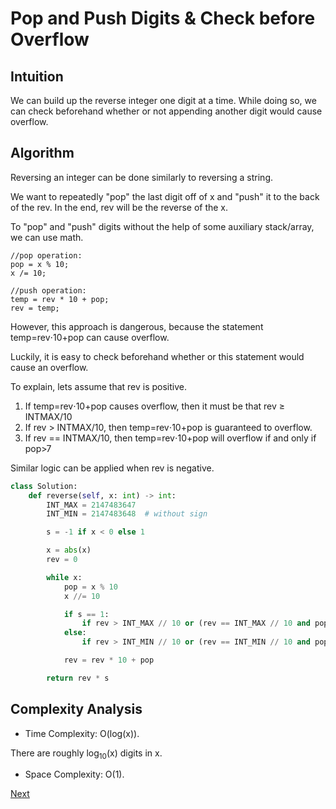 # Pop and Push Digits & Check before Overflow

## Intuition

We can build up the reverse integer one digit at a time. While doing so, we can check beforehand whether or not appending another digit would cause overflow.

## Algorithm

Reversing an integer can be done similarly to reversing a string.

We want to repeatedly "pop" the last digit off of x and "push" it to the back of the rev. In the end, rev will be the reverse of the x.

To "pop" and "push" digits without the help of some auxiliary stack/array, we can use math.

```
//pop operation:
pop = x % 10;
x /= 10;

//push operation:
temp = rev * 10 + pop;
rev = temp;
```

However, this approach is dangerous, because the statement temp=rev⋅10+pop can cause overflow.

Luckily, it is easy to check beforehand whether or this statement would cause an overflow.

To explain, lets assume that rev is positive.

1. If temp=rev⋅10+pop causes overflow, then it must be that rev ≥ INTMAX/10
2. If rev > INTMAX/10, then temp=rev⋅10+pop is guaranteed to overflow.
3. If rev == INTMAX/10, then temp=rev⋅10+pop will overflow if and only if pop>7

Similar logic can be applied when rev is negative.

```python
class Solution:
    def reverse(self, x: int) -> int:
        INT_MAX = 2147483647
        INT_MIN = 2147483648  # without sign

        s = -1 if x < 0 else 1

        x = abs(x)
        rev = 0

        while x:
            pop = x % 10
            x //= 10

            if s == 1:
                if rev > INT_MAX // 10 or (rev == INT_MAX // 10 and pop > 7): return 0
            else:
                if rev > INT_MIN // 10 or (rev == INT_MIN // 10 and pop > 8): return 0

            rev = rev * 10 + pop

        return rev * s
```

## Complexity Analysis

* Time Complexity: O(log(x)). 

There are roughly log<sub>10</sub>(x) digits in x.

* Space Complexity: O(1).

[Next](solution2.md)